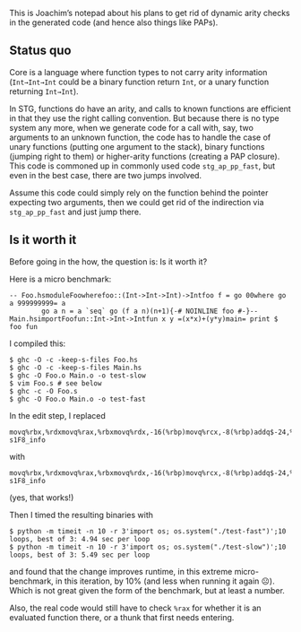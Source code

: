 
This is Joachim’s notepad about his plans to get rid of dynamic arity checks in the generated code (and hence also things like PAPs).

## Status quo


Core is a language where function types to not carry arity information (`Int→Int→Int` could be a binary function return `Int`, or a unary function returning `Int→Int`).


In STG, functions do have an arity, and calls to known functions are efficient in that they use the right calling convention. But because there is no type system any more, when we generate code for a call with, say, two arguments to an unknown function, the code has to handle the case of unary functions (putting one argument to the stack), binary functions (jumping right to them) or higher-arity functions (creating a PAP closure). This code is commoned up in commonly used code `stg_ap_pp_fast`, but even in the best case, there are two jumps involved.


Assume this code could simply rely on the function behind the pointer expecting two arguments, then we could get rid of the indirection via `stg_ap_pp_fast` and just jump there.

## Is it worth it


Before going in the how, the question is: Is it worth it?


Here is a micro benchmark:

```
-- Foo.hsmoduleFoowherefoo::(Int->Int->Int)->Intfoo f = go 00where go a 999999999= a
        go a n = a `seq` go (f a n)(n+1){-# NOINLINE foo #-}-- Main.hsimportFoofun::Int->Int->Intfun x y =(x*x)+(y*y)main= print $ foo fun
```


I compiled this:

```
$ ghc -O -c -keep-s-files Foo.hs
$ ghc -O -c -keep-s-files Main.hs
$ ghc -O Foo.o Main.o -o test-slow
$ vim Foo.s # see below
$ ghc -c -O Foo.s
$ ghc -O Foo.o Main.o -o test-fast
```


In the edit step, I replaced

```
movq%rbx,%rdxmovq%rax,%rbxmovq%rdx,-16(%rbp)movq%rcx,-8(%rbp)addq$-24,%rbpjmpstg_ap_pp_fast.sizes1F8_info,.-s1F8_info
```


with

```
movq%rbx,%rdxmovq%rax,%rbxmovq%rdx,-16(%rbp)movq%rcx,-8(%rbp)addq$-24,%rbpjmp*-2(%rax).sizes1F8_info,.-s1F8_info
```


(yes, that works!)


Then I timed the resulting binaries with

```
$ python -m timeit -n 10 -r 3'import os; os.system("./test-fast")';10 loops, best of 3: 4.94 sec per loop
$ python -m timeit -n 10 -r 3'import os; os.system("./test-slow")';10 loops, best of 3: 5.49 sec per loop
```


and found that the change improves runtime, in this extreme micro-benchmark, in this iteration, by 10% (and less when running it again ☹). Which is not great given the form of the benchmark, but at least a number.


Also, the real code would still have to check `%rax` for whether it is an evaluated function there, or a thunk that first needs entering.
